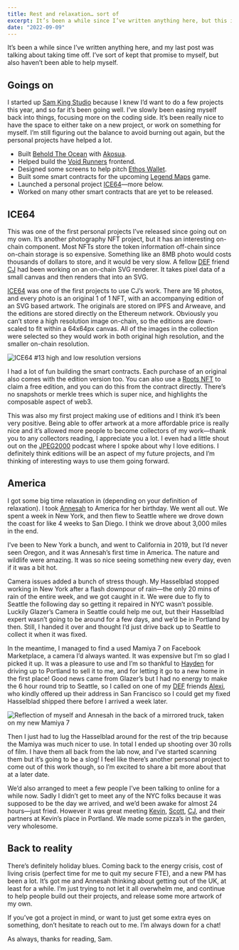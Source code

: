 ```yaml
---
title: Rest and relaxation… sort of
excerpt: It’s been a while since I’ve written anything here, but this is what I’ve been up to since my last post where I spoke about burning out.
date: "2022-09-09"
---
```


It’s been a while since I’ve written anything here, and my last post was talking about taking time off. I’ve sort of kept that promise to myself, but also haven’t been able to help myself.

## Goings on

I started up [Sam King Studio](https://samking.studio) because I knew I’d want to do a few projects this year, and so far it’s been going well. I’ve slowly been easing myself back into things, focusing more on the coding side. It’s been really nice to have the space to either take on a new project, or work on something for myself. I’m still figuring out the balance to avoid burning out again, but the personal projects have helped a lot.

- Built [Behold The Ocean](https://beholdtheocean.com) with [Akosua](https://twitter.com/avasilvery).
- Helped build the [Void Runners](https://voidrunners.io) frontend.
- Designed some screens to help pitch [Ethos Wallet](https://ethoswallet.xyz/).
- Built some smart contracts for the upcoming [Legend Maps](https://legendmaps.io/) game.
- Launched a personal project [ICE64](https://ice64.com/)—more below.
- Worked on many other smart contracts that are yet to be released.

## ICE64

This was one of the first personal projects I’ve released since going out on my own. It’s another photography NFT project, but it has an interesting on-chain component. Most NFTs store the token information off-chain since on-chain storage is so expensive. Something like an 8MB photo would costs thousands of dollars to store, and it would be very slow. A fellow [DEF](https://defdao.xyz) friend [CJ](https://twitter.com/cj_pais) had been working on an on-chain SVG renderer. It takes pixel data of a small canvas and then renders that into an SVG.

[ICE64](https://ice64.com) was one of the first projects to use CJ’s work. There are 16 photos, and every photo is an original 1 of 1 NFT, with an accompanying edition of an SVG based artwork. The originals are stored on IPFS and Arweave, and the editions are stored directly on the Ethereum network. Obviously you can’t store a high resolution image on-chain, so the editions are down-scaled to fit within a 64x64px canvas. All of the images in the collection were selected so they would work in both original high resolution, and the smaller on-chain resolution.

![ICE64 #13 high and low resolution versions](../ice64.jpg)

I had a lot of fun building the smart contracts. Each purchase of an original also comes with the edition version too. You can also use a [Roots NFT](https://roots.samking.photo) to claim a free edition, and you can do this from the contract directly. There’s no snapshots or merkle trees which is super nice, and highlights the composable aspect of web3.

This was also my first project making use of editions and I think it’s been very positive. Being able to offer artwork at a more affordable price is really nice and it’s allowed more people to become collectors of my work—thank you to any collectors reading, I appreciate you a lot. I even had a little shout out on the [JPEG2000](https://twitter.com/JPEG2OOO/status/1537068870929817602) podcast where I spoke about why I love editions. I definitely think editions will be an aspect of my future projects, and I’m thinking of interesting ways to use them going forward.

## America

I got some big time relaxation in (depending on your definition of relaxation). I took [Annesah](https://twitter.com/annesaaah) to America for her birthday. We went all out. We spent a week in New York, and then flew to Seattle where we drove down the coast for like 4 weeks to San Diego. I think we drove about 3,000 miles in the end.

I’ve been to New York a bunch, and went to California in 2019, but I’d never seen Oregon, and it was Annesah’s first time in America. The nature and wildlife were amazing. It was so nice seeing something new every day, even if it was a bit hot.

Camera issues added a bunch of stress though. My Hasselblad stopped working in New York after a flash downpour of rain—the only 20 mins of rain of the entire week, and we got caught in it. We were due to fly to Seattle the following day so getting it repaired in NYC wasn’t possible. Luckily Glazer’s Camera in Seattle could help me out, but their Hasselblad expert wasn’t going to be around for a few days, and we’d be in Portland by then. Still, I handed it over and thought I’d just drive back up to Seattle to collect it when it was fixed.

In the meantime, I managed to find a used Mamiya 7 on Facebook Marketplace, a camera I’d always wanted. It was expensive but I’m so glad I picked it up. It was a pleasure to use and I’m so thankful to [Hayden](https://instagram.com/haydenmyrick) for driving up to Portland to sell it to me, and for letting it go to a new home in the first place! Good news came from Glazer’s but I had no energy to make the 6 hour round trip to Seattle, so I called on one of my [DEF](https://defdao.xyz) friends [Alexi](https://twitter.com/0xalxi), who kindly offered up their address in San Francisco so I could get my fixed Hasselblad shipped there before I arrived a week later.

![Reflection of myself and Annesah in the back of a mirrored truck, taken on my new Mamiya 7](../usa.jpg)

Then I just had to lug the Hasselblad around for the rest of the trip because the Mamiya was much nicer to use. In total I ended up shooting over 30 rolls of film. I have them all back from the lab now, and I’ve started scanning them but it’s going to be a slog! I feel like there’s another personal project to come out of this work though, so I’m excited to share a bit more about that at a later date.

We’d also arranged to meet a few people I’ve been talking to online for a while now. Sadly I didn’t get to meet any of the NYC folks because it was supposed to be the day we arrived, and we’d been awake for almost 24 hours—just fried. However it was great meeting [Kevin](https://twitter.com/kingersoll), [Scott](https://twitter.com/scotato), [CJ](https://twitter.com/cj_pais), and their partners at Kevin’s place in Portland. We made some pizza’s in the garden, very wholesome.

## Back to reality

There’s definitely holiday blues. Coming back to the energy crisis, cost of living crisis (perfect time for me to quit my secure FTE), and a new PM has been a lot. It’s got me and Annesah thinking about getting out of the UK, at least for a while. I’m just trying to not let it all overwhelm me, and continue to help people build out their projects, and release some more artwork of my own.

If you’ve got a project in mind, or want to just get some extra eyes on something, don’t hesitate to reach out to me. I’m always down for a chat!

As always, thanks for reading, Sam.
